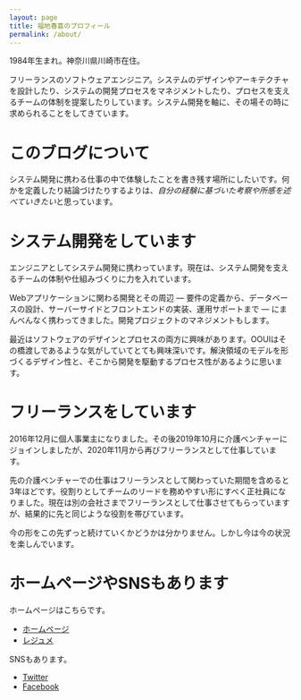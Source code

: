```yaml
---
layout: page
title: 福地春喜のプロフィール
permalink: /about/
---
```


1984年生まれ。神奈川県川崎市在住。

フリーランスのソフトウェアエンジニア。システムのデザインやアーキテクチャを設計したり、システムの開発プロセスをマネジメントしたり、プロセスを支えるチームの体制を提案したりしています。システム開発を軸に、その場その時に求められることをしてきています。

# このブログについて

システム開発に携わる仕事の中で体験したことを書き残す場所にしたいです。何かを定義したり結論づけたりするよりは、*自分の経験に基づいた考察や所感を述べていきたい*と思っています。

# システム開発をしています

エンジニアとしてシステム開発に携わっています。現在は、システム開発を支えるチームの体制や仕組みづくりに力を入れています。

Webアプリケーションに関わる開発とその周辺 ― ­要件の定義から、データベースの設計、サーバーサイドとフロントエンドの実装、運用サポートまで ― ­にまんべんなく携わってきました。開発プロジェクトのマネジメントもします。

最近はソフトウェアのデザインとプロセスの両方に興味があります。OOUIはその橋渡しであるような気がしていてとても興味深いです。解決領域のモデルを形づくるデザイン性と、そこから開発を駆動するプロセス性があるように思います。

# フリーランスをしています

2016年12月に個人事業主になりました。その後2019年10月に介護ベンチャーにジョインしましたが、2020年11月から再びフリーランスとして仕事しています。

先の介護ベンチャーでの仕事はフリーランスとして関わっていた期間を含めると3年ほどです。役割りとしてチームのリードを務めやすい形にすべく正社員になりました。現在は別の会社さまでフリーランスとして仕事させてもらっていますが、結果的に先と同じような役割を帯びています。

今の形をこの先ずっと続けていくかどうかは分かりません。しかし今は今の状況を楽しんでいます。

# ホームページやSNSもあります

ホームページはこちらです。

- [ホームページ](https://fukuchiharuki.me/)
- [レジュメ](https://fukuchiharuki.me/static/resume/)

SNSもあります。

- [Twitter](https://twitter.com/fukuchiharuki)
- [Facebook](https://www.facebook.com/fukuchiharuki)
